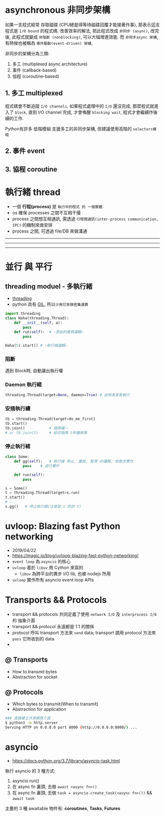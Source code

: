 # asynchronous 非同步架構

如果一支程式經常 存取磁碟 (CPU總是得等待磁碟回覆才能接著作事), 那表示這支程式是 `I/O bound` 的程式碼. 改善效率的解法, 把此程式改成 `非同步 (async)`, 改完後, 此程式就變成 `非阻斷 (nonblocking)`, 可以大幅增進效能. 而 `非同步async 架構`, 有時候也被稱為 `事件驅動(event-driven) 架構`,

非同步的架構分為三類:
1. 多工 (multiplexed async architecture)
2. 事件 (callback-based)
3. 協程 (coroutine-based)

## 1. 多工 multiplexed

程式碼會不斷追蹤 `I/O channels`, 如果程式處理中的 `I/O` 還沒完成, 那麼程式就進入了 `block`, 直到 I/O channel 完成, 才會喚醒 `blocking wait`, 程式才會繼續作後續的工作.

Python有許多 低階模組 支援多工的非同步架構, 但建議使用高階的 `selectors模組`



## 2. 事件 event



## 3. 協程 coroutine





# 執行緒 thread

- 一個 **行程(process)** 是 `執行中的程式 的 一個實體`.
- os 確保 processes 之間不互相干擾
- process 之間想互相通訊, 需透過 `行程間通訊(inter-process communication, IPC)` 的機制來做安排
- process 之間, 可透過 file/DB 來做溝通




---
---
---

# 並行 與 平行
## threading moduel - 多執行緒
- [threading](https://docs.python.org/3/library/threading.html)
- python 具有 [GIL](https://itw01.com/2TQBELW.html), 所以`少用它來做密集運算`

```py
import threading
class Haha(threading.Thread):
    def __init__(self, a):
        pass
    def run(self):  # ~原始的業務邏輯~
        pass

Haha(5).start() # ~執行緒邏輯~
```


### 阻斷
遇到 Block時, 自動讓出執行權


### Daemon 執行緒
```py
threading.Thread(target=None, daemon=True) # 此時為背景執行
```


### 安插執行續
```py
tb = threading.Thread(target=do_me_first)
tb.start()
tb.join()           # 插隊囉~~
# or tb.join(5)     # 給你插隊 5秒鐘做事
```


### 停止執行緒
```py
class Some:
    def gg(self):   # 執行緒 停止, 重啟, 暫停 的邏輯, 依需求實作
        pass    # 自行實作

    def run(self):
        pass

s = Some()
t = threading.Thread(target=s.run)
t.start()
# ...
s.gg()   # 停止執行續(注意是 s 而非 t)
```


# uvloop: Blazing fast Python networking

- 2019/04/22
- https://magic.io/blog/uvloop-blazing-fast-python-networking/
- `event loop` 為 `asyncio` 的核心
- `uvloop` 基於 `libuv` 用 Cython 來寫的
    - `libuv` 為跨平台的異步 I/O lib, 也被 nodejs 所用
- `uvloop` 實作所有 asyncio event loop APIs


# Transports && Protocols

- transport && protocols 共同定義了使用 `network I/O` 及 `interprocess I/O` 的 抽象介面
- transport && protocol 永遠都是 1:1 的關係
- protocol 呼叫 transport 方法來 `send` data; transport 調用 protocol 方法來 `pass` 它所收到的 data
-

## @ Transports

- How to transmit bytes
- Abstraction for socket

## @ Protocols

- Which bytes to transmit(When to transmit)
- Abstraction for application



```bash
### 直接建立共享網頁介面
$ python3 -m http.server
Serving HTTP on 0.0.0.0 port 8000 (http://0.0.0.0:8000/) ...
```


# asyncio
- https://docs.python.org/3.7/library/asyncio-task.html

執行 asyncio 的 3 種方式:
1. asyncio.run(<async fn>)
2. 在 async fn 裏頭, 去做 `await <async fn>()`
3. 在 async fn 裏頭, 去做 `task = asyncio.create_task(<async fn>())` && `await task`

主要的 3 種 awaitable 物件有: **coroutines**, **Tasks**, **Futures**
